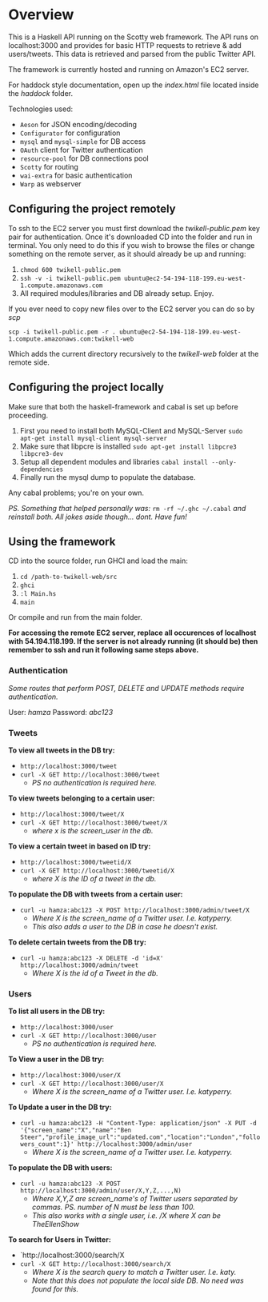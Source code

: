 # Overview

This is a Haskell API running on the Scotty web framework. The API runs on localhost:3000 and provides for basic HTTP requests to retrieve & add users/tweets. This data is retrieved and parsed from the public Twitter API.

The framework is currently hosted and running on Amazon's EC2 server.

For haddock style documentation, open up the *index.html* file located inside the *haddock* folder.

Technologies used:

* `Aeson` for JSON encoding/decoding
* `Configurator` for configuration
* `mysql` and `mysql-simple` for DB access
* `OAuth` client for Twitter authentication
* `resource-pool` for DB connections pool
* `Scotty` for routing
* `wai-extra` for basic authentication
* `Warp` as webserver

## Configuring the project remotely

To ssh to the EC2 server you must first download the *twikell-public.pem* key pair for authentication. Once it's downloaded CD into the folder and run in terminal. You only need to do this if you wish to browse the files or change something on the remote server, as it should already be up and running:

1. `chmod 600 twikell-public.pem`
2. `ssh -v -i twikell-public.pem ubuntu@ec2-54-194-118-199.eu-west-1.compute.amazonaws.com`
3. All required modules/libraries and DB already setup. Enjoy.

If you ever need to copy new files over to the EC2 server you can do so by *scp*

`scp -i twikell-public.pem -r . ubuntu@ec2-54-194-118-199.eu-west-1.compute.amazonaws.com:twikell-web`

Which adds the current directory recursively to the *twikell-web* folder at the remote side.

## Configuring the project locally

Make sure that both the haskell-framework and cabal is set up
before proceeding.

1. First you need to install both MySQL-Client and MySQL-Server
  `sudo apt-get install mysql-client mysql-server`
2. Make sure that libpcre is installed
  `sudo apt-get install libpcre3 libpcre3-dev`
3. Setup all dependent modules and libraries
  `cabal install --only-dependencies`
4. Finally run the mysql dump to populate the database.

Any cabal problems; you're on your own.

*PS. Something that helped personally was:* `rm -rf ~/.ghc ~/.cabal` *and reinstall both. All jokes aside though... dont. Have fun!*

## Using the framework

CD into the source folder, run GHCI and load the main:

1. `cd /path-to-twikell-web/src`
2. `ghci`
3. `:l Main.hs` 
4. `main`

Or compile and run from the main folder.

**For accessing the remote EC2 server, replace all occurences of localhost with 54.194.118.199. If the server is not already running (it should be) then remember to ssh and run it following same steps above.**

### Authentication

*Some routes that perform POST, DELETE and UPDATE methods require authentication.*

User: *hamza*
Password: *abc123*

### Tweets

**To view all tweets in the DB try:**
- `http://localhost:3000/tweet`
- `curl -X GET http://localhost:3000/tweet`
  - *PS no authentication is required here.*

**To view tweets belonging to a certain user:**
- `http://localhost:3000/tweet/X`
- `curl -X GET http://localhost:3000/tweet/X`
  - *where x is the screen_user in the db.*

**To view a certain tweet in based on ID try:**
- `http://localhost:3000/tweetid/X`
- `curl -X GET http://localhost:3000/tweetid/X`
  - *where X is the ID of a tweet in the db.*

**To populate the DB with tweets from a certain user:**
- `curl -u hamza:abc123 -X POST http://localhost:3000/admin/tweet/X`
  - *Where X is the screen_name of a Twitter user. I.e. katyperry.*
  - *This also adds a user to the DB in case he doesn't exist.*

**To delete certain tweets from the DB try:**
- `curl -u hamza:abc123 -X DELETE -d 'id=X' http://localhost:3000/admin/tweet`
  - *Where X is the id of a Tweet in the db.*

### Users

**To list all users in the DB try:**
- `http://localhost:3000/user`
- `curl -X GET http://localhost:3000/user`
  - *PS no authentication is required here.*

**To View a user in the DB try:**
- `http://localhost:3000/user/X`
- `curl -X GET http://localhost:3000/user/X` 
  - *Where X is the screen_name of a Twitter user. I.e. katyperry.*

**To Update a user in the DB try:**
- `curl -u hamza:abc123 -H "Content-Type: application/json" -X PUT -d '{"screen_name":"X","name":"Ben Steer","profile_image_url":"updated.com","location":"London","followers_count":1}' http://localhost:3000/admin/user`
  - *Where X is the screen_name of a Twitter user. I.e. katyperry.*

**To populate the DB with users:**
- `curl -u hamza:abc123 -X POST http://localhost:3000/admin/user/X,Y,Z,...,N)`
  - *Where X,Y,Z are screen_name's of Twitter users separated by commas. PS. number of N must be less than 100.*
  - *This also works with a single user, i.e. /X where X can be TheEllenShow*

**To search for Users in Twitter:**
- `http://localhost:3000/search/X
- `curl -X GET http://localhost:3000/search/X`
  - *Where X is the search query to match a Twitter user. I.e. katy.*
  - *Note that this does not populate the local side DB. No need was found for this.*

